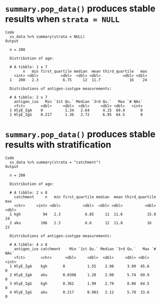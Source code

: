 # `summary.pop_data()` produces stable results when `strata = NULL`

    Code
      xs_data %>% summary(strata = NULL)
    Output
      
      n = 200 
      
      Distribution of age: 
      
      # A tibble: 1 x 7
            n   min first_quartile median  mean third_quartile   max
        <int> <dbl>          <dbl>  <dbl> <dbl>          <dbl> <dbl>
      1   200   2.3           6.75     12  11.7             16    24
      
      Distributions of antigen-isotype measurements:
      
      # A tibble: 2 x 7
        antigen_iso   Min `1st Qu.` Median `3rd Qu.`   Max `# NAs`
        <fct>       <dbl>     <dbl>  <dbl>     <dbl> <dbl>   <int>
      1 HlyE_IgA    0          1.34   2.64      4.15  69.9       0
      2 HlyE_IgG    0.217      1.36   2.72      6.95  64.5       0
      

# `summary.pop_data()` produces stable results with stratification

    Code
      xs_data %>% summary(strata = "catchment")
    Output
      
      n = 200 
      
      Distribution of age: 
      
      # A tibble: 2 x 8
        catchment     n   min first_quartile median  mean third_quartile   max
        <chr>     <int> <dbl>          <dbl>  <dbl> <dbl>          <dbl> <dbl>
      1 kgh          94   2.3           6.85     11  11.6           15.9    24
      2 aku         106   2.3           6.6      12  11.8           16      23
      
      Distributions of antigen-isotype measurements:
      
      # A tibble: 4 x 8
        antigen_iso catchment    Min `1st Qu.` Median `3rd Qu.`   Max `# NAs`
        <fct>       <chr>      <dbl>     <dbl>  <dbl>     <dbl> <dbl>   <int>
      1 HlyE_IgA    kgh       0          1.55    2.90      3.99  45.6       0
      2 HlyE_IgA    aku       0.0308     1.20    2.00      5.74  69.9       0
      3 HlyE_IgG    kgh       0.362      1.99    2.79      8.06  64.5       0
      4 HlyE_IgG    aku       0.217      0.983   2.12      5.78  33.6       0
      

